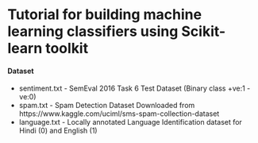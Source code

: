 <h1>Tutorial for building machine learning classifiers using Scikit-learn toolkit</h1>

<h4>Dataset</h4>
<ul>
<li>sentiment.txt - SemEval 2016 Task 6 Test Dataset (Binary class +ve:1 -ve:0)</li>
<li>spam.txt - Spam Detection Dataset Downloaded from https://www.kaggle.com/uciml/sms-spam-collection-dataset</li>
<li>language.txt - Locally annotated Language Identification dataset for Hindi (0) and English (1)</li>
</ul>
